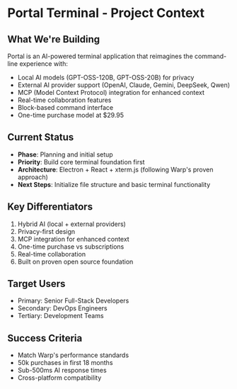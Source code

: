 # Portal Terminal - Project Context

## What We're Building
Portal is an AI-powered terminal application that reimagines the command-line experience with:
- Local AI models (GPT-OSS-120B, GPT-OSS-20B) for privacy
- External AI provider support (OpenAI, Claude, Gemini, DeepSeek, Qwen)
- MCP (Model Context Protocol) integration for enhanced context
- Real-time collaboration features
- Block-based command interface
- One-time purchase model at $29.95

## Current Status
- **Phase**: Planning and initial setup
- **Priority**: Build core terminal foundation first
- **Architecture**: Electron + React + xterm.js (following Warp's proven approach)
- **Next Steps**: Initialize file structure and basic terminal functionality

## Key Differentiators
1. Hybrid AI (local + external providers)
2. Privacy-first design
3. MCP integration for enhanced context
4. One-time purchase vs subscriptions
5. Real-time collaboration
6. Built on proven open source foundation

## Target Users
- Primary: Senior Full-Stack Developers
- Secondary: DevOps Engineers  
- Tertiary: Development Teams

## Success Criteria
- Match Warp's performance standards
- 50k purchases in first 18 months
- Sub-500ms AI response times
- Cross-platform compatibility
